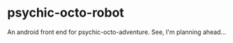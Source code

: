 psychic-octo-robot
==================

An android front end for psychic-octo-adventure. See, I'm planning ahead...